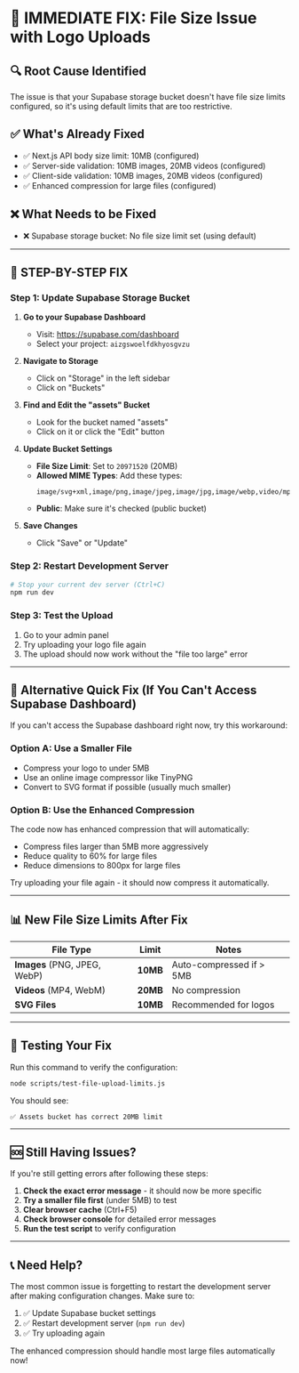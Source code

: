# 🚨 IMMEDIATE FIX: File Size Issue with Logo Uploads

## 🔍 **Root Cause Identified**
The issue is that your Supabase storage bucket doesn't have file size limits configured, so it's using default limits that are too restrictive.

## ✅ **What's Already Fixed**
- ✅ Next.js API body size limit: 10MB (configured)
- ✅ Server-side validation: 10MB images, 20MB videos (configured)  
- ✅ Client-side validation: 10MB images, 20MB videos (configured)
- ✅ Enhanced compression for large files (configured)

## ❌ **What Needs to be Fixed**
- ❌ Supabase storage bucket: No file size limit set (using default)

---

## 🚀 **STEP-BY-STEP FIX**

### **Step 1: Update Supabase Storage Bucket**

1. **Go to your Supabase Dashboard**
   - Visit: https://supabase.com/dashboard
   - Select your project: `aizgswoelfdkhyosgvzu`

2. **Navigate to Storage**
   - Click on "Storage" in the left sidebar
   - Click on "Buckets"

3. **Find and Edit the "assets" Bucket**
   - Look for the bucket named "assets"
   - Click on it or click the "Edit" button

4. **Update Bucket Settings**
   - **File Size Limit**: Set to `20971520` (20MB)
   - **Allowed MIME Types**: Add these types:
     ```
     image/svg+xml,image/png,image/jpeg,image/jpg,image/webp,video/mp4,video/webm
     ```
   - **Public**: Make sure it's checked (public bucket)

5. **Save Changes**
   - Click "Save" or "Update"

### **Step 2: Restart Development Server**

```bash
# Stop your current dev server (Ctrl+C)
npm run dev
```

### **Step 3: Test the Upload**

1. Go to your admin panel
2. Try uploading your logo file again
3. The upload should now work without the "file too large" error

---

## 🔧 **Alternative Quick Fix (If You Can't Access Supabase Dashboard)**

If you can't access the Supabase dashboard right now, try this workaround:

### **Option A: Use a Smaller File**
- Compress your logo to under 5MB
- Use an online image compressor like TinyPNG
- Convert to SVG format if possible (usually much smaller)

### **Option B: Use the Enhanced Compression**
The code now has enhanced compression that will automatically:
- Compress files larger than 5MB more aggressively
- Reduce quality to 60% for large files
- Reduce dimensions to 800px for large files

Try uploading your file again - it should now compress it automatically.

---

## 📊 **New File Size Limits After Fix**

| File Type | Limit | Notes |
|-----------|-------|-------|
| **Images** (PNG, JPEG, WebP) | **10MB** | Auto-compressed if > 5MB |
| **Videos** (MP4, WebM) | **20MB** | No compression |
| **SVG Files** | **10MB** | Recommended for logos |

---

## 🧪 **Testing Your Fix**

Run this command to verify the configuration:

```bash
node scripts/test-file-upload-limits.js
```

You should see:
```
✅ Assets bucket has correct 20MB limit
```

---

## 🆘 **Still Having Issues?**

If you're still getting errors after following these steps:

1. **Check the exact error message** - it should now be more specific
2. **Try a smaller file first** (under 5MB) to test
3. **Clear browser cache** (Ctrl+F5)
4. **Check browser console** for detailed error messages
5. **Run the test script** to verify configuration

---

## 📞 **Need Help?**

The most common issue is forgetting to restart the development server after making configuration changes. Make sure to:

1. ✅ Update Supabase bucket settings
2. ✅ Restart development server (`npm run dev`)
3. ✅ Try uploading again

The enhanced compression should handle most large files automatically now!

